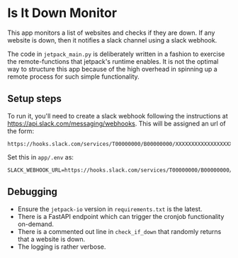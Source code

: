 # Is It Down Monitor

This app monitors a list of websites and checks if they are down. 
If any website is down, then it notifies a slack channel using a slack webhook.

The code in `jetpack_main.py` is deliberately written in a fashion
to exercise the remote-functions that jetpack's runtime enables. It is not
the optimal way to structure this app because of the high overhead in spinning 
up a remote process for such simple functionality.


## Setup steps

To run it, you'll need to create a slack webhook following the instructions 
at https://api.slack.com/messaging/webhooks. This will be assigned an url of
the form:
```
https://hooks.slack.com/services/T00000000/B00000000/XXXXXXXXXXXXXXXXXXXXXXXX
```

Set this in `app/.env` as: 
```
SLACK_WEBHOOK_URL=https://hooks.slack.com/services/T00000000/B00000000/XXXXXXXXXXXXXXXXXXXXXXXX
```

## Debugging
- Ensure the `jetpack-io` version in `requirements.txt` is the latest.
- There is a FastAPI endpoint which can trigger the cronjob functionality on-demand.
- There is a commented out line in `check_if_down` that randomly returns that a website is down.
- The logging is rather verbose.
